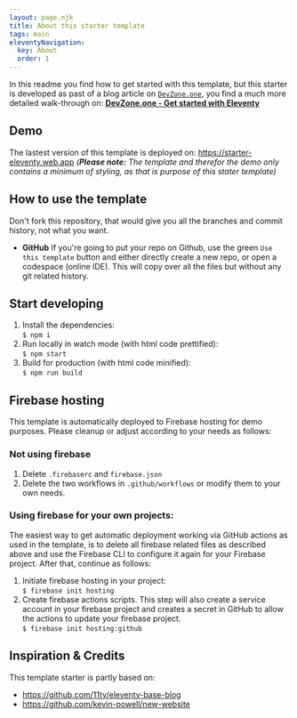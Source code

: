 ```yaml
---
layout: page.njk
title: About this starter template
tags: main
eleventyNavigation:
  key: About
  order: 1
---
```


In this readme you find how to get started with this template, but this
starter is developed as past of a blog article on [`DevZone.one`](https://devzone.one), you find a much more detailed walk-through on:
[**DevZone.one - Get started with Eleventy**](https://devzone.one/blogs/get-started-with-eleventy)

## Demo

The lastest version of this template is deployed on:
<https://starter-eleventy.web.app>
_(**Please note:** The template and therefor the demo only contains a minimum of styling, as that is purpose of this stater template)_

## How to use the template

Don't fork this repository, that would give you all the branches and
commit history, not what you want.

- **GitHub** If you're going to put your repo on Github, use the green
  `Use this template` button and either directly create a new repo, or
  open a codespace (online IDE). This will copy over all the files but without any git related history.

## Start developing

1. Install the dependencies:<br>
   `$ npm i`
2. Run locally in watch mode (with html code prettified):<br>
   `$ npm start`
3. Build for production (with html code minified):<br>
   `$ npm run build`

## Firebase hosting

This template is automatically deployed to Firebase hosting for demo purposes. Please cleanup or adjust according to your needs as follows:

### Not using firebase

1. Delete `.firebaserc` and `firebase.json`
2. Delete the two workflows in `.github/workflows` or modify them to your own needs.

### Using firebase for your own projects:

The easiest way to get automatic deployment working via GitHub actions as used in the template, is to delete all firebase related files as described above and use the Firebase CLI to configure it again for your Firebase project. After that, continue as follows:

1. Initiate firebase hosting in your project:<br>
   `$ firebase init hosting`
2. Create firebase actions scripts. This step will also create a
   service account in your firebase project and creates a secret in GitHub to allow the actions to update your firebase project.<br>
   `$ firebase init hosting:github`

## Inspiration & Credits

This template starter is partly based on:

- https://github.com/11ty/eleventy-base-blog
- https://github.com/kevin-powell/new-website
